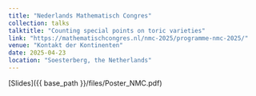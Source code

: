 ```yaml
---
title: "Nederlands Mathematisch Congres"
collection: talks
talktitle: "Counting special points on toric varieties"
link: "https://mathematischcongres.nl/nmc-2025/programme-nmc-2025/"
venue: "Kontakt der Kontinenten"
date: 2025-04-23
location: "Soesterberg, the Netherlands"
---
```

[Slides]({{ base_path }}/files/Poster_NMC.pdf)

